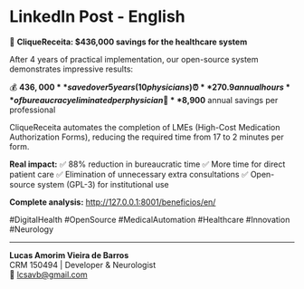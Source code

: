 # LinkedIn Post - English

🏥 **CliqueReceita: $436,000 savings for the healthcare system**

After 4 years of practical implementation, our open-source system demonstrates impressive results:

💰 **$436,000** saved over 5 years (10 physicians)
⏰ **270.9 annual hours** of bureaucracy eliminated per physician
🎯 **$8,900** annual savings per professional

CliqueReceita automates the completion of LMEs (High-Cost Medication Authorization Forms), reducing the required time from 17 to 2 minutes per form.

**Real impact:**
✅ 88% reduction in bureaucratic time
✅ More time for direct patient care
✅ Elimination of unnecessary extra consultations
✅ Open-source system (GPL-3) for institutional use

**Complete analysis:** http://127.0.0.1:8001/beneficios/en/

#DigitalHealth #OpenSource #MedicalAutomation #Healthcare #Innovation #Neurology

---

**Lucas Amorim Vieira de Barros**  
CRM 150494 | Developer & Neurologist  
📧 lcsavb@gmail.com